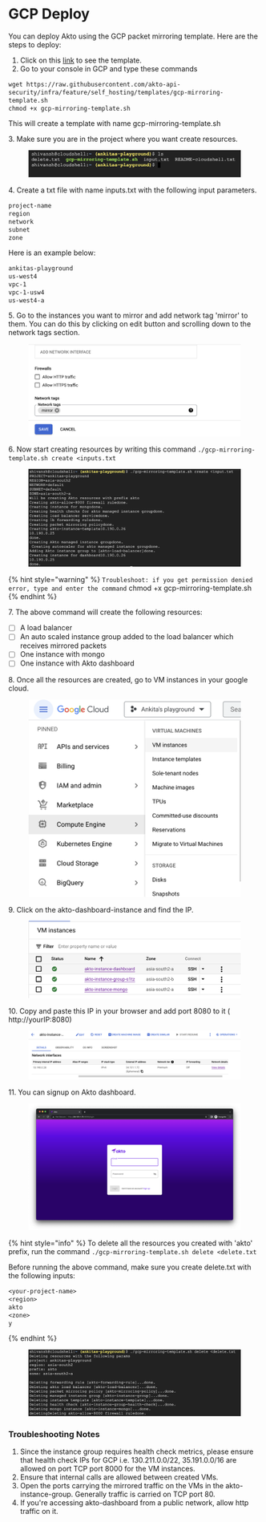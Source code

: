 # GCP Deploy

You can deploy Akto using the GCP packet mirroring template. Here are the steps to deploy:

1. Click on this [link](https://raw.githubusercontent.com/akto-api-security/infra/feature/self\_hosting/templates/gcp-mirroring-template.sh) to see the template.
2. Go to your console in GCP and type these commands

```
wget https://raw.githubusercontent.com/akto-api-security/infra/feature/self_hosting/templates/gcp-mirroring-template.sh
chmod +x gcp-mirroring-template.sh
```

This will create a template with name gcp-mirroring-template.sh

3\. Make sure you are in the project where you want create resources.

<figure><img src="../.gitbook/assets/gcp-steps-1.png" alt=""><figcaption></figcaption></figure>

4\. Create a txt file with name inputs.txt with the following input parameters.&#x20;

```
project-name
region
network
subnet
zone
```

Here is an example below:

```
ankitas-playground 
us-west4 
vpc-1 
vpc-1-usw4 
us-west4-a
```

5\. Go to the instances you want to mirror and add network tag 'mirror' to them. You can do this by clicking on edit button and scrolling down to the network tags section.&#x20;

<figure><img src="../.gitbook/assets/gcp-steps-7.png" alt=""><figcaption></figcaption></figure>

6\. Now start creating resources by writing this command `./gcp-mirroring-template.sh create <inputs.txt`

<figure><img src="../.gitbook/assets/gcp-steps-2.png" alt=""><figcaption></figcaption></figure>

{% hint style="warning" %}
`Troubleshoot: if you get permission denied error, type and enter the command` chmod +x gcp-mirroring-template.sh
{% endhint %}

7\. The above command will create the following resources:

* [ ] A load balancer
* [ ] An auto scaled instance group added to the load balancer which receives mirrored packets
* [ ] One instance with mongo
* [ ] One instance with Akto dashboard

8\. Once all the resources are created, go to VM instances in your google cloud.

<figure><img src="../.gitbook/assets/gcp-steps-3.png" alt=""><figcaption></figcaption></figure>

9\. Click on the akto-dashboard-instance and find the IP.

<figure><img src="../.gitbook/assets/gcp-steps-4.png" alt=""><figcaption></figcaption></figure>

10\. Copy and paste this IP in your browser and add port 8080 to it ( http://yourIP:8080)

<figure><img src="../.gitbook/assets/gcp-steps-5.png" alt=""><figcaption></figcaption></figure>

11\. You can signup on Akto dashboard.

<figure><img src="../.gitbook/assets/gcp-steps-6.png" alt=""><figcaption></figcaption></figure>

{% hint style="info" %}
To delete all the resources you created with 'akto' prefix, run the command `./gcp-mirroring-template.sh delete <delete.txt`

Before running the above command, make sure you create delete.txt with the following inputs:

```
<your-project-name>
<region>
akto
<zone>
y
```
{% endhint %}


<figure><img src="../.gitbook/assets/gcp-steps-8.png" alt=""><figcaption></figcaption></figure>

### Troubleshooting Notes

1. Since the instance group requires health check metrics, please ensure that health check IPs for GCP i.e. 130.211.0.0/22, 35.191.0.0/16 are allowed on port TCP port 8000 for the VM instances.
2. Ensure that internal calls are allowed between created VMs.
3. Open the ports carrying the mirrored traffic on the VMs in the akto-instance-group. Generally traffic is carried on TCP port 80.
4. If you're accessing akto-dashboard from a public network, allow http traffic on it.
